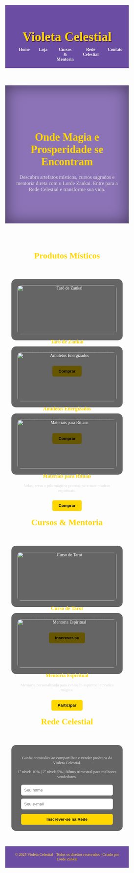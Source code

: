 <!DOCTYPE html><html lang="pt-BR">
<head>
    <meta charset="UTF-8">
    <meta name="viewport" content="width=device-width, initial-scale=1.0">
    <title>Violeta Celestial - Loja Mística</title>
    <link href="https://fonts.googleapis.com/css2?family=Crimson+Text:wght@400;700&family=Great+Vibes&display=swap" rel="stylesheet">
    <style>
        * { margin:0; padding:0; box-sizing:border-box; }
        body {
            font-family: 'Crimson Text', serif;
            background: url('https://i.ibb.co/8bzf6Zh/pergaminho-textura.jpg') no-repeat center center fixed;
            background-size: cover;
            color: #f5f5f5;
        }
        a { text-decoration: none; color: inherit; }
        header {
            background: rgba(93, 58, 155, 0.9);
            padding: 20px;
            text-align: center;
            position: sticky;
            top:0;
            z-index: 100;
        }
        header h1 {
            font-family: 'Great Vibes', cursive;
            font-size: 3em;
            color: gold;
            text-shadow: 2px 2px #3a0d5c;
        }
        nav ul {
            list-style: none;
            display: flex;
            justify-content: center;
            margin-top: 10px;
        }
        nav ul li { margin: 0 15px; }
        nav ul li a { font-weight: bold; transition: color 0.3s; }
        nav ul li a:hover { color: #ffd700; }
        .banner {
            text-align: center;
            padding: 100px 20px;
            background: rgba(93, 58, 155, 0.7);
            box-shadow: inset 0 0 50px rgba(0,0,0,0.5);
        }
        .banner h2 { font-family: 'Great Vibes', cursive; font-size: 2.5em; color: gold; margin-bottom: 20px; }
        .banner p { font-size: 1.2em; max-width: 700px; margin: auto; }
        .products, .courses, .affiliates {
            display: grid;
            grid-template-columns: repeat(auto-fit, minmax(250px, 1fr));
            gap: 20px;
            padding: 50px 20px;
        }
        .product, .course, .affiliate {
            background: rgba(0,0,0,0.6);
            padding: 20px;
            border-radius: 15px;
            text-align: center;
            transition: transform 0.3s;
        }
        .product:hover, .course:hover, .affiliate:hover {
            transform: scale(1.05);
            box-shadow: 0 0 20px gold;
        }
        .product img, .course img, .affiliate img { width: 100%; border-radius: 10px; }
        h3 { margin: 15px 0 10px; color: gold; }
        p { font-size: 0.95em; color: #ddd; }
        button {
            margin-top: 10px;
            padding: 10px 20px;
            background: gold;
            border: none;
            border-radius: 5px;
            font-weight: bold;
            cursor: pointer;
            transition: background 0.3s;
        }
        button:hover { background: #ffd700; }
        footer { text-align: center; padding: 20px; background: rgba(93, 58, 155, 0.9); color: gold; font-size: 0.9em; }
        .section-title { text-align: center; font-family: 'Great Vibes', cursive; font-size: 2em; margin-bottom: 40px; color: gold; }
        .login-form { display:flex; flex-direction:column; max-width:300px; margin:auto; }
        .login-form input { margin:5px 0; padding:10px; border-radius:5px; border:none; }
        .login-form button { margin-top:10px; }
    </style>
</head>
<body><header>
    <h1>Violeta Celestial</h1>
    <nav>
        <ul>
            <li><a href="#home">Home</a></li>
            <li><a href="#products">Loja</a></li>
            <li><a href="#courses">Cursos & Mentoria</a></li>
            <li><a href="#affiliates">Rede Celestial</a></li>
            <li><a href="#contact">Contato</a></li>
        </ul>
    </nav>
</header><section class="banner" id="home">
    <h2>Onde Magia e Prosperidade se Encontram</h2>
    <p>Descubra artefatos místicos, cursos sagrados e mentoria direta com o Lorde Zankai. Entre para a Rede Celestial e transforme sua vida.</p>
</section><section class="products" id="products">
    <h2 class="section-title">Produtos Místicos</h2>
    <div class="product">
        <img src="https://i.ibb.co/JdP7vK3/taro.jpg" alt="Tarô de Zankai">
        <h3>Tarô de Zankai</h3>
        <p>Baralho exclusivo para leituras profundas, energizado pelo Lorde Zankai.</p>
        <button>Comprar</button>
    </div>
    <div class="product">
        <img src="https://i.ibb.co/vYmTQxv/amuletos.jpg" alt="Amuletos Energizados">
        <h3>Amuletos Energizados</h3>
        <p>Proteção e prosperidade em amuletos preparados sob a luz da lua.</p>
        <button>Comprar</button>
    </div>
    <div class="product">
        <img src="https://i.ibb.co/5LQyWZf/rituais.jpg" alt="Materiais para Rituais">
        <h3>Materiais para Rituais</h3>
        <p>Velas, ervas e pós mágicos prontos para suas práticas espirituais.</p>
        <button>Comprar</button>
    </div>
</section><section class="courses" id="courses">
    <h2 class="section-title">Cursos & Mentoria</h2>
    <div class="course">
        <img src="https://i.ibb.co/TvVxB0m/tarot-course.jpg" alt="Curso de Tarot">
        <h3>Curso de Tarot</h3>
        <p>Aprenda tarot com profundidade, conduzido pelo Lorde Zankai.</p>
        <button>Inscrever-se</button>
    </div>
    <div class="course">
        <img src="https://i.ibb.co/GH3TJmD/mentoria.jpg" alt="Mentoria Espiritual">
        <h3>Mentoria Espiritual</h3>
        <p>Mentoria personalizada para evolução espiritual e prática mágica.</p>
        <button>Participar</button>
    </div>
</section><section class="affiliates" id="affiliates">
    <h2 class="section-title">Rede Celestial</h2>
    <div class="affiliate">
        <p>Ganhe comissões ao compartilhar e vender produtos da Violeta Celestial.</p>
        <p>1º nível: 10% | 2º nível: 5% | Bônus trimestral para melhores vendedores.</p>
        <div class="login-form">
            <input type="text" placeholder="Seu nome">
            <input type="email" placeholder="Seu e-mail">
            <button>Inscrever-se na Rede</button>
        </div>
    </div>
</section><footer>
    &copy; 2025 Violeta Celestial - Todos os direitos reservados | Criado por Lorde Zankai
</footer></body>
</html>
